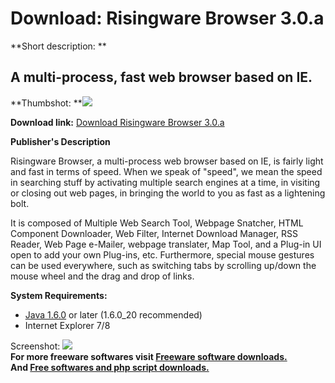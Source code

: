 # Download: Risingware Browser 3.0.a

**Short description: **

## A multi-process, fast web browser based on IE.

  
**Thumbshot: **![](http://www.freewarefiles.com/screenshot/rsngwr_brwsr_md.jpg)   
  
**Download link:** [Download Risingware Browser 3.0.a](http://freesoftwares.boysofts.com/Risingware-Browser_program_58021.html)  
  

**Publisher's Description**  
  

Risingware Browser, a multi-process web browser based on IE, is fairly light
and fast in terms of speed. When we speak of "speed", we mean the speed in
searching stuff by activating multiple search engines at a time, in visiting
or closing out web pages, in bringing the world to you as fast as a lightening
bolt.

It is composed of Multiple Web Search Tool, Webpage Snatcher, HTML Component
Downloader, Web Filter, Internet Download Manager, RSS Reader, Web Page
e-Mailer, webpage translater, Map Tool, and a Plug-in UI open to add your own
Plug-ins, etc. Furthermore, special mouse gestures can be used everywhere,
such as switching tabs by scrolling up/down the mouse wheel and the drag and
drop of links.

**System Requirements:**

  * [Java 1.6.0](http://java.sun.com/javase/downloads/index.jsp) or later (1.6.0_20 recommended) 
  * Internet Explorer 7/8 

  
  
Screenshot: ![](http://www.freewarefiles.com/screenshot/rsngwr_brwsr.jpg)  
**For more freeware softwares visit [Freeware software downloads.](http://freesoftwares.boysofts.com/)**   
**And [Free softwares and php script downloads.](http://www.boysofts.com/)**


